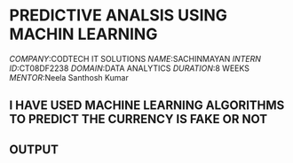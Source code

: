 # PREDICTIVE ANALSIS USING MACHIN LEARNING
*COMPANY*:CODTECH IT SOLUTIONS
*NAME*:SACHINMAYAN
*INTERN ID*:CT08DF2238
*DOMAIN*:DATA ANALYTICS
*DURATION*:8 WEEKS
*MENTOR*:Neela Santhosh Kumar
## I HAVE USED MACHINE LEARNING ALGORITHMS TO PREDICT THE CURRENCY IS FAKE OR NOT

## OUTPUT


